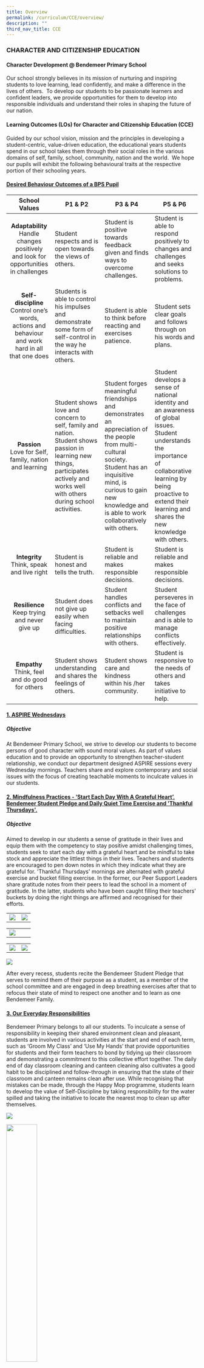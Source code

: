 ```yaml
---
title: Overview
permalink: /curriculum/CCE/overview/
description: ""
third_nav_title: CCE
---
```

### CHARACTER AND CITIZENSHIP EDUCATION

#### Character Development @ Bendemeer Primary School

Our school strongly believes in its mission of nurturing and inspiring students to love learning, lead confidently, and make a difference in the lives of others.  To develop our students to be passionate learners and confident leaders, we provide opportunities for them to develop into responsible individuals and understand their roles in shaping the future of our nation. 

#### Learning Outcomes (LOs) for Character and Citizenship Education (CCE)  

Guided by our school vision, mission and the principles in developing a student-centric, value-driven education, the educational years students spend in our school takes them through their social roles in the various domains of self, family, school, community, nation and the world.  We hope our pupils will exhibit the following behavioural traits at the respective portion of their schooling years.

  

#### <u>Desired Behaviour Outcomes of a BPS Pupil</u>
<table>
<thead>
  <tr>
    <th>School Values</th>
    <th>P1 & P2</th>
    <th>P3 & P4</th>
    <th>P5 & P6</th>
  </tr>
</thead>
<tbody>
  <tr>
		<td><p align="center"><b>Adaptability</b><br> Handle changes positively and look for opportunities in challenges</p> </td>
    <td>Student respects and is open towards the views of others.</td>
    <td>Student is positive towards feedback given and finds ways to overcome challenges.</td>
    <td>Student is able to respond positively to changes and challenges and seeks solutions to problems.</td>
  </tr>
  <tr>
		<td><p align="center"><b>Self-discipline</b> <br> Control one’s words, actions and behaviour and work hard in all that one does </p></td>
    <td>Students  is able to control his impulses and demonstrate some form of self-control in the way he interacts with others.</td>
    <td>Student is able to think before reacting and exercises patience.</td>
    <td>Student sets clear goals and follows through on his words and plans.</td>
  </tr>
  <tr>
		<td><p align="center"><b>Passion</b>  <br> Love for Self, family, nation and learning </p></td>
    <td>Student shows love and concern to self, family and nation. <br> Student shows passion in learning new things, participates actively and works well with others during school activities.</td>
    <td>Student forges meaningful friendships and demonstrates an appreciation of the people from multi-cultural society. <br>Student has an inquisitive mind, is curious to gain new knowledge and is able to work collaboratively with others.</td>
    <td>Student develops a sense of national identity and an awareness of global issues. <br> Student understands the importance of collaborative learning by being proactive to extend their learning and shares the new knowledge with others.</td>
  </tr>
  <tr>
		<td><p align="center"><b>Integrity</b> <br>Think, speak and live right</p></td>
    <td>Student is honest and tells the truth.</td>
    <td>Student is reliable and makes responsible decisions.</td>
    <td>Student is reliable and makes responsible decisions.</td>
  </tr>
  <tr>
		<td><p align="center"><b>Resilience</b>  <br>Keep trying and never give up </p></td>
    <td>Student does not give up easily when facing difficulties.</td>
    <td>Student handles conflicts and setbacks well to maintain positive relationships with others.</td>
    <td>Student perseveres in the face of challenges and is able to manage conflicts effectively.</td>
  </tr>
  <tr>
		<td><p align="center"><b>Empathy</b><br> Think, feel and do good for others </p></td>
    <td>Student shows understanding and shares the feelings of others.</td>
    <td>Student shows care and kindness within his /her community.</td>
    <td>Student is responsive to the needs of others and takes initiative to help.</td>
  </tr>
</tbody>
</table>



#### <u>1. ASPIRE Wednesdays</u>

##### Objective

At Bendemeer Primary School, we strive to develop our students to become persons of good character with sound moral values. As part of values education and to provide an opportunity to strengthen teacher-student relationship, we conduct our department designed ASPIRE sessions every Wednesday mornings. Teachers share and explore contemporary and social issues with the focus of creating teachable moments to inculcate values in our students.



#### <u>2. Mindfulness Practices - ‘Start Each Day With A Grateful Heart’, Bendemeer Student Pledge and Daily Quiet Time Exercise and 'Thankful Thursdays'.</u> 

##### Objective

Aimed to develop in our students a sense of gratitude in their lives and equip them with the competency to stay positive amidst challenging times, students seek to start each day with a grateful heart and be mindful to take stock and appreciate the littlest things in their lives. Teachers and students are encouraged to pen down notes in which they indicate what they are grateful for. 'Thankful Thursdays' mornings are alternated with grateful exercise and bucket filling exercise. In the former, our Peer Support Leaders share gratitude notes from their peers to lead the school in a moment of gratitude. In the latter, students who have been caught filling their teachers' buckets by doing the right things are affirmed and recognised for their efforts.  

<table>
	<tr>
		<td width="50%">
			<img src="/images/CCE1.jpg"/>
		</td>
		<td width="50%">
			<img src="/images/CCE2A.png"/>
		</td>
	</tr>
</table>

<table>
	<tr>
		<td width="50%">
			<img src="/images/CCE3.jpg"/>
		</td>
			
<table>
	<tr>
		<td width="50%">
			<img src="/images/1%20(8).jpg"/>
		</td>
		<td width="50%">
			<img src="/images/2%20(9).jpg"/>
		</td>
	</tr>
</table>
<img src="/images/CCE6.jpg"/>

After every recess, students recite the Bendemeer Student Pledge that serves to remind them of their purpose as a student, as a member of the school committee and are engaged in deep breathing exercises after that to refocus their state of mind to respect one another and to learn as one Bendemeer Family.
		
#### <u>3. Our Everyday Responsibilities</u> 
		
		
Bendemeer Primary belongs to all our students. To inculcate a sense of responsibility in keeping their shared environment clean and pleasant, students are involved in various activities at the start and end of each term, such as ‘Groom My Class’ and ‘Use My Hands’ that provide opportunities for students and their form teachers to bond by tidying up their classroom and demonstrating a commitment to this collective effort together. The daily end of day classroom cleaning and canteen cleaning also cultivates a good habit to be disciplined and follow-through in ensuring that the state of their classroom and canteen remains clean after use. While recognising that mistakes can be made, through the Happy Mop programme, students learn to develop the value of Self-Discipline by taking responsibility for the water spilled and taking the initiative to locate the nearest mop to clean up after themselves.

![](/images/1%20(7).jpg)

<img src="/images/2%20(8).jpg" style="width:40%"/>

 
#### <u>4. Be like BEN</u>

##### Objective

To create an immersive environment whereby students can be reminded of how they could emulate the school mascot, Ben, in exhibiting the school ASPIRE values.

<table>
	<tr>
		<td width="50%">
			<img src="/images/3%20(6).jpg"/>
		</td>
		<td>
			<img src="/images/4%20(6).jpg"/>
		</td>
	</tr>
</table>
 
 
 
 #### <u>5. Enhanced CCE lessons (ECCE) Lower Primary</u>

As the name suggests, ECCE lessons aim to enhance the character development of our students in our school ASPIRE values and CCE R<sup>3</sup>ICH values (Responsibility, Respect, Resilience, Integrity, Care and Harmony). ECCE lessons differ from the usual CCE curriculum in that the lessons are conducted by form teachers and this provides opportunity for the form teacher to strengthen teacher-student relation and peer support relations. The lessons are designed and customised to meet the needs of the students and explicitly integrate school values into it to communicate to students the expected observables.
		
  

#### <u>6. Sustaining Toilets As Restrooms (STAR)</u>

##### Objectives

1) To educate our students and all stakeholders of the school in embracing a quality restroom culture. 

2) To provide opportunity for students to be responsible by practicing proper restroom habits and to be gracious in adopting the restrooms.

##### Activities:
		
Our students are briefed and educated:
		
(1) On the positive and negative impact their actions have in building a quality restroom culture;
		
(2) To share care and responsibility to the community by practising good restroom habits;
		
(3) To improve the lives of people in the school community.
		
Students carry out daily inspection of the restrooms and problems that require immediate attention would be reported to the General Office.
		
<table>
	<tr>
		<td width="50%">
			<img src="/images/CCE%20Star%201.jpg"/>
		</td>
		<td>
			<img src="images/CCE%20Star%202.jpg"/>
		</td>
	</tr>
</table>		
		
We are proud to annonounce that the school has attained the Platinum STAR in 2021 and 2022.